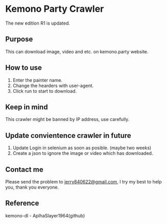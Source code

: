 # Kemono Party Crawler
The new edition R1 is updated.

## Purpose
This can download image, video and etc. on kemono.party website.

## How to use
1. Enter the painter name.
2. Change the hearders with  user-agent.
3. Click run to start to download.

## Keep in mind
This crawler might be banned by IP address, use carefully.

## Update convientence crawler in future
1. Update Login in selenium as soon as posible. (maybe two weeks)
2. Create a json to ignore the image or video which has downloaded.

## Contact me
Please send the problem to jerry840622@gmail.com, I try my best to help you, thank you everyone.

## Reference
kemono-dl - AplhaSlayer1964(github)
